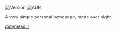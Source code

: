 ![Version](https://img.shields.io/badge/version-0.9-yellow.svg)
![AUR](https://img.shields.io/aur/license/yaourt.svg)


A very simple personal homepage, made over night.

[dutymess.ir](http://www.dutymess.ir)
